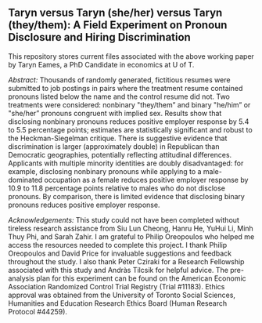 ## Taryn versus Taryn (she/her) versus Taryn (they/them): A Field Experiment on Pronoun Disclosure and Hiring Discrimination
This repository stores current files associated with  the above working paper by Taryn Eames, a PhD Candidate in economics at U of T.

_Abstract:_ Thousands of randomly generated, fictitious resumes were submitted to job postings in pairs where the treatment resume contained pronouns listed below the name and the control resume did not. Two treatments were considered: nonbinary "they/them” and binary "he/him” or "she/her” pronouns congruent with implied sex. Results show that disclosing nonbinary pronouns reduces positive employer response by 5.4 to 5.5 percentage points; estimates are statistically significant and robust to the Heckman-Siegelman critique. There is suggestive evidence that discrimination is larger (approximately double) in Republican than Democratic geographies, potentially reflecting attitudinal differences. Applicants with multiple minority identities are doubly disadvantaged: for example, disclosing nonbinary pronouns while applying to a male-dominated occupation as a female reduces positive employer response by 10.9 to 11.8 percentage points relative to males who do not disclose pronouns. By comparison, there is limited evidence that disclosing binary pronouns reduces positive employer response.

_Acknowledgements:_ This study could not have been completed without tireless research assistance from Siu Lun Cheong, Hanru He, YuHui Li, Minh Thuy Phi, and Sarah Zahir. I am grateful to Philip Oreopoulos who helped me access the resources needed to complete this project. I thank Philip Oreopoulos and David Price for invaluable suggestions and feedback throughout the study. I also thank Peter Cziraki for a Research Fellowship associated with this study and Andràs Tilcsik for helpful advice. The pre-analysis plan for this experiment can be found on the American Economic Association Randomized Control Trial Registry (Trial #11183). Ethics approval was obtained from the University of Toronto Social Sciences, Humanities and Education Research Ethics Board (Human Research Protocol #44259).
